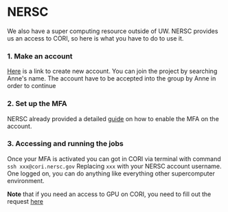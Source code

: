 # NERSC

We also have a super computing resource outside of UW. NERSC provides us an access to CORI, so here is what you have to do to use it.

### 1. Make an account
[Here](https://iris.nersc.gov/add-user) is a link to create new account. You can join the project by searching Anne's name. The account have to be accepted into the group by Anne in order to continue

### 2. Set up the MFA
NERSC already provided a detailed [guide](https://docs.nersc.gov/connect/mfa/) on how to enable the MFA on the account.

### 3. Accessing and running the jobs
Once your MFA is activated you can got in CORI via terminal with command `ssh xxx@cori.nersc.gov` Replacing `xxx` with your NERSC account username.
One logged on, you can do anything like everything other supercomputer environment.

**Note** that if you need an access to GPU on CORI, you need to fill out the request [here](https://nersc.servicenowservices.com/com.glideapp.servicecatalog_cat_item_view.do?v=1&sysparm_id=a715ed9edbe0ff00200f7d321f9619f5&sysparm_link_parent=e15706fc0a0a0aa7007fc21e1ab70c2f&sysparm_catalog=e0d08b13c3330100c8b837659bba8fb4&sysparm_catalog_view=catalog_default&sysparm_view=catalog_default)
